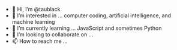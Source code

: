 - 👋 Hi, I’m @taublack
- 👀 I’m interested in ... computer coding, artificial intelligence, and machine learning
- 🌱 I’m currently learning ... JavaScript and sometimes Python
- 💞️ I’m looking to collaborate on ...
- 📫 How to reach me ...

<!---
taublack/taublack is a ✨ special ✨ repository because its `README.md` (this file) appears on your GitHub profile.
You can click the Preview link to take a look at your changes.
--->
